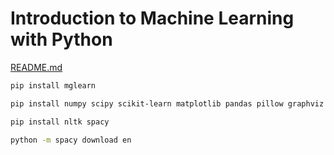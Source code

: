 # Introduction to Machine Learning with Python

[README.md](https://github.com/amueller/introduction_to_ml_with_python#introduction-to-machine-learning-with-python)

```sh
pip install mglearn

pip install numpy scipy scikit-learn matplotlib pandas pillow graphviz

pip install nltk spacy

python -m spacy download en
```
